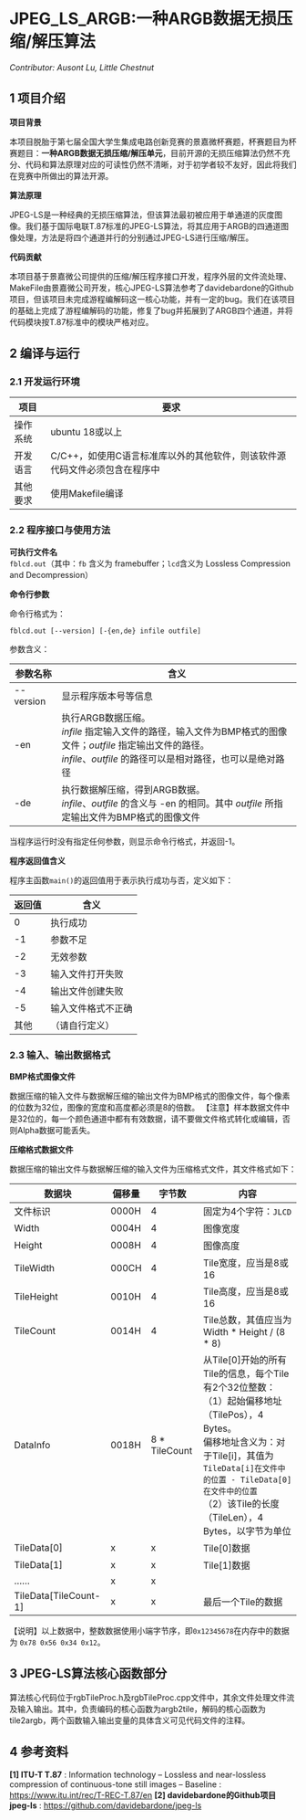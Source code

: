 # JPEG_LS_ARGB:一种ARGB数据无损压缩/解压算法
*Contributor: Ausont Lu, Little Chestnut*


## 1 项目介绍

**项目背景**

本项目脱胎于第七届全国大学生集成电路创新竞赛的景嘉微杯赛题，杯赛题目为杯赛题目：**一种ARGB数据无损压缩/解压单元**，目前开源的无损压缩算法仍然不充分、代码和算法原理对应的可读性仍然不清晰，对于初学者较不友好，因此将我们在竞赛中所做出的算法开源。

**算法原理**

JPEG-LS是一种经典的无损压缩算法，但该算法最初被应用于单通道的灰度图像。我们基于国际电联T.87标准的JPEG-LS算法，将其应用于ARGB的四通道图像处理，方法是将四个通道并行的分别通过JPEG-LS进行压缩/解压。

**代码贡献**

本项目基于景嘉微公司提供的压缩/解压程序接口开发，程序外层的文件流处理、MakeFile由景嘉微公司开发，核心JPEG-LS算法参考了davidebardone的Github项目，但该项目未完成游程编解码这一核心功能，并有一定的bug。我们在该项目的基础上完成了游程编解码的功能，修复了bug并拓展到了ARGB四个通道，并将代码模块按T.87标准中的模块严格对应。


## 2 编译与运行
### 2.1 开发运行环境
| 项目     | 要求|
| -------- | ------------------------------------------------------------ |
| 操作系统 | ubuntu 18或以上 |
| 开发语言 | C/C++，如使用C语言标准库以外的其他软件，则该软件源代码文件必须包含在程序中 |
| 其他要求 | 使用Makefile编译 |

### 2.2 程序接口与使用方法

**可执行文件名**  
`fblcd.out`（其中：`fb` 含义为 framebuffer；`lcd`含义为 Lossless Compression and Decompression）

**命令行参数**

命令行格式为： 

```
fblcd.out [--version] [-{en,de} infile outfile]
```

参数含义：

| 参数名称  | 含义 |
| --------- | ------------------------------------------------------------ |
| --version | 显示程序版本号等信息 |
| -en       | 执行ARGB数据压缩。<br />*infile* 指定输入文件的路径，输入文件为BMP格式的图像文件；*outfile* 指定输出文件的路径。<br />*infile*、*outfile* 的路径可以是相对路径，也可以是绝对路径 |
| -de       | 执行数据解压缩，得到ARGB数据。<br />*infile*、*outfile* 的含义与 -en 的相同。其中 *outfile* 所指定输出文件为BMP格式的图像文件 |

当程序运行时没有指定任何参数，则显示命令行格式，并返回-1。

**程序返回值含义**

程序主函数`main()`的返回值用于表示执行成功与否，定义如下：

| 返回值 | 含义               |
| ------ | ------------------ |
| 0      | 执行成功           |
| -1     | 参数不足           |
| -2     | 无效参数           |
| -3     | 输入文件打开失败   |
| -4     | 输出文件创建失败   |
| -5     | 输入文件格式不正确 |
| 其他   | （请自行定义）     |

### 2.3 输入、输出数据格式

**BMP格式图像文件**

数据压缩的输入文件与数据解压缩的输出文件为BMP格式的图像文件，每个像素的位数为32位，图像的宽度和高度都必须是8的倍数。
【注意】样本数据文件中是32位的，每一个颜色通道中都有有效数据，请不要做文件格式转化或编辑，否则Alpha数据可能丢失。

**压缩格式数据文件**

数据压缩的输出文件与数据解压缩的输入文件为压缩格式文件，其文件格式如下：

| 数据块                | 偏移量 | 字节数        | 内容                                                         |
| --------------------- | ------ | ------------- | ------------------------------------------------------------ |
| 文件标识              | 0000H  | 4             | 固定为4个字符：`JLCD`                                        |
| Width                 | 0004H  | 4             | 图像宽度                                                     |
| Height                | 0008H  | 4             | 图像高度                                                     |
| TileWidth             | 000CH  | 4             | Tile宽度，应当是8或16                                        |
| TileHeight            | 0010H  | 4             | Tile高度，应当是8或16                                        |
| TileCount             | 0014H  | 4             | Tile总数，其值应当为 Width * Height / (8 * 8)                |
| DataInfo              | 0018H  | 8 * TileCount | 从Tile[0]开始的所有Tile的信息，每个Tile有2个32位整数：<br />（1）起始偏移地址（TilePos），4 Bytes。<br />偏移地址含义为：对于Tile[i]，其值为`TileData[i]在文件中的位置 - TileData[0]在文件中的位置`<br />（2）该Tile的长度（TileLen），4 Bytes，以字节为单位 |
| TileData[0]           | x      | x             | Tile[0]数据                                                  |
| TileData[1]           | x      | x             | Tile[1]数据                                                  |
| ……                    | x      | x             |                                                              |
| TileData[TileCount-1] | x      | x             | 最后一个Tile的数据                                           |

【说明】以上数据中，整数数据使用小端字节序，即`0x12345678`在内存中的数据为 `0x78 0x56 0x34 0x12`。

## 3 JPEG-LS算法核心函数部分
算法核心代码位于rgbTileProc.h及rgbTileProc.cpp文件中，其余文件处理文件流及输入输出。其中，负责编码的核心函数为argb2tile，解码的核心函数为tile2argb，两个函数输入输出变量的具体含义可见代码文件的注释。

## 4 参考资料

**[1] ITU-T T.87** : Information technology – Lossless and near-lossless compression of continuous-tone still images – Baseline :  https://www.itu.int/rec/T-REC-T.87/en
**[2] davidebardone的Github项目 jpeg-ls**  : https://github.com/davidebardone/jpeg-ls